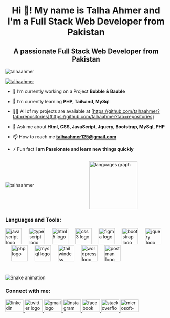 <h1 align="center">Hi 👋! My name is Talha Ahmer and I'm a Full Stack Web Developer from Pakistan</h1>
<h2 align="center">A passionate Full Stack Web 
  Developer from Pakistan</h2>

<p align="left"> <img src="https://komarev.com/ghpvc/?username=talhaahmer&label=Profile%20views&color=0e75b6&style=flat" alt="talhaahmer" /> </p>

<p align="left"> <a href="https://github.com/ryo-ma/github-profile-trophy"><img src="https://github-profile-trophy.vercel.app/?username=talhaahmer" alt="talhaahmer" /></a> </p>

- 🔭 I’m currently working on a Project **Bubble & Bauble**

- 🌱 I’m currently learning **PHP, Tailwind, MySql**

- 👨‍💻 All of my projects are available at [https://github.com/talhaahmer?tab=repositories](https://github.com/talhaahmer?tab=repositories)

- 💬 Ask me about **Html, CSS, JavaScript, Jquery, Bootstrap, MySql, PHP**

- 📫 How to reach me **talhaahmer125@gmail.com**

- ⚡ Fun fact **I am Passionate and learn new things quickly**

###

<div style="display: flex; justify-content: space-between; align-items: center; gap: 20px;">
  <div style="flex: 1;">
    <img align="center" src="https://github-readme-stats.vercel.app/api?username=talhaahmer&show_icons=true&locale=en" alt="talhaahmer" />
  </div>
  <div style="flex: 1;">
    <img src="https://github-readme-stats.vercel.app/api/top-langs?username=talhaahmer&locale=en&hide_title=false&layout=compact&card_width=320&langs_count=5&theme=dracula&hide_border=false" height="150" alt="languages graph" />
  </div>
</div>


###

<h3 align="left">Languages and Tools:</h3>
<div align="left">
  <img src="https://cdn.jsdelivr.net/gh/devicons/devicon/icons/javascript/javascript-original.svg" height="50" alt="javascript logo"  />
  <img width="15" />
  <img src="https://cdn.jsdelivr.net/gh/devicons/devicon/icons/typescript/typescript-original.svg" height="50" alt="typescript logo"  />
  <img width="15" />
  <img src="https://cdn.jsdelivr.net/gh/devicons/devicon/icons/html5/html5-original.svg" height="50" alt="html5 logo"  />
  <img width="15" />
  <img src="https://cdn.jsdelivr.net/gh/devicons/devicon/icons/css3/css3-original.svg" height="50" alt="css3 logo"  />
  <img width="15" />
  <img src="https://cdn.jsdelivr.net/gh/devicons/devicon/icons/figma/figma-original.svg" height="50" alt="figma logo"  />
  <img width="15" />
  <img src="https://cdn.jsdelivr.net/gh/devicons/devicon/icons/bootstrap/bootstrap-original.svg" height="50" alt="bootstrap logo"  />
  <img width="15" />
  <img src="https://cdn.jsdelivr.net/gh/devicons/devicon/icons/jquery/jquery-original.svg" height="50" alt="jquery logo"  />
  <img width="15" />
  <img src="https://cdn.jsdelivr.net/gh/devicons/devicon/icons/php/php-original.svg" height="50" alt="php logo"  />
  <img width="15" />
  <img src="https://cdn.jsdelivr.net/gh/devicons/devicon/icons/mysql/mysql-original.svg" height="50" alt="mysql logo"  />
  <img width="15" />
  <img src="https://cdn.jsdelivr.net/gh/devicons/devicon/icons/tailwindcss/tailwindcss-original-wordmark.svg" height="50" alt="tailwindcss logo"  />
  <img width="15" />
  <img src="https://cdn.jsdelivr.net/gh/devicons/devicon/icons/wordpress/wordpress-original.svg" height="50" alt="wordpress logo"  />
  <img width="15" />
  <img src="https://skillicons.dev/icons?i=postman" height="50" alt="postman logo"  />
</div>

###

<br clear="both">

<img src="https://raw.githubusercontent.com/talhaahmer/talhaahmer/output/snake.svg" alt="Snake animation" />

###
<h3 align="left">Connect with me:</h3>

<div align="left">
  <a href="https://www.linkedin.com/in/talha-ahmer-488063306/" target="_blank">
    <img src="https://raw.githubusercontent.com/maurodesouza/profile-readme-generator/master/src/assets/icons/social/linkedin/default.svg" width="56" height="40" alt="linkedin logo"  />
  </a>
  <a href="https://x.com/talha_ahmer" target="_blank">
    <img src="https://raw.githubusercontent.com/maurodesouza/profile-readme-generator/master/src/assets/icons/social/twitter/default.svg" width="56" height="40" alt="twitter logo"  />
  </a>
  <a href="https://mail.google.com/mail/u/0/#inbox" target="_blank">
    <img src="https://raw.githubusercontent.com/maurodesouza/profile-readme-generator/master/src/assets/icons/social/gmail/default.svg" width="56" height="40" alt="gmail logo"  />
  </a>
  <a href="https://www.instagram.com/talha_8303/" target="_blank">
    <img src="https://raw.githubusercontent.com/maurodesouza/profile-readme-generator/master/src/assets/icons/social/instagram/default.svg" width="56" height="40" alt="instagram logo"  />
  </a>
  <a href="https://www.facebook.com/talhaahmer.17" target="_blank">
    <img src="https://raw.githubusercontent.com/maurodesouza/profile-readme-generator/master/src/assets/icons/social/facebook/default.svg" width="56" height="40" alt="facebook logo"  />
  </a>
  <a href="https://stackoverflow.com/users/25674080/talha-ahmer" target="_blank">
    <img src="https://raw.githubusercontent.com/maurodesouza/profile-readme-generator/master/src/assets/icons/social/stackoverflow/default.svg" width="56" height="40" alt="stackoverflow logo"  />
  </a>
  <a href="https://outlook.live.com/mail/0/" target="_blank">
    <img src="https://raw.githubusercontent.com/maurodesouza/profile-readme-generator/master/src/assets/icons/social/microsoft-outlook/default.svg" width="56" height="40" alt="microsoft-outlook logo"  />
  </a>
</div>

###

